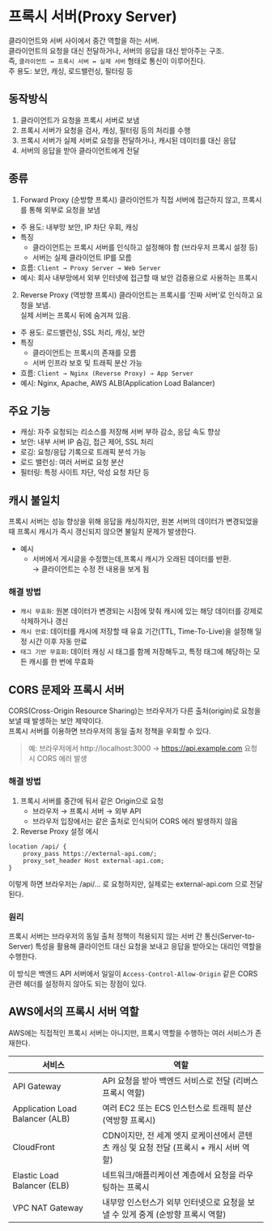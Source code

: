 # 프록시 서버(Proxy Server)

클라이언트와 서버 사이에서 중간 역할을 하는 서버.  
클라이언트의 요청을 대신 전달하거나, 서버의 응답을 대신 받아주는 구조.  
즉, `클라이언트 ↔ 프록시 서버 ↔ 실제 서버` 형태로 통신이 이루어진다.  
주 용도: 보안, 캐싱, 로드밸런싱, 필터링 등

## 동작방식
1. 클라이언트가 요청을 프록시 서버로 보냄
2. 프록시 서버가 요청을 검사, 캐싱, 필터링 등의 처리를 수행
3. 프록시 서버가 실제 서버로 요청을 전달하거나, 캐시된 데이터를 대신 응답
4. 서버의 응답을 받아 클라이언트에게 전달

## 종류
1. Forward Proxy (순방향 프록시)
클라이언트가 직접 서버에 접근하지 않고, 프록시를 통해 외부로 요청을 보냄
- 주 용도: 내부망 보안, IP 차단 우회, 캐싱
- 특징
   - 클라이언트는 프록시 서버를 인식하고 설정해야 함 (브라우저 프록시 설정 등)
   - 서버는 실제 클라이언트 IP를 모름
- 흐름: `Client → Proxy Server → Web Server`
- 예시: 회사 내부망에서 외부 인터넷에 접근할 때 보안 검증용으로 사용하는 프록시

2. Reverse Proxy (역방향 프록시)
클라이언트는 프록시를 ‘진짜 서버’로 인식하고 요청을 보냄.  
실제 서버는 프록시 뒤에 숨겨져 있음.
- 주 용도: 로드밸런싱, SSL 처리, 캐싱, 보안
- 특징
   - 클라이언트는 프록시의 존재를 모름
   - 서버 인프라 보호 및 트래픽 분산 가능
- 흐름: `Client → Nginx (Reverse Proxy) → App Server`
- 예시: Nginx, Apache, AWS ALB(Application Load Balancer)

## 주요 기능
- 캐싱: 자주 요청되는 리소스를 저장해 서버 부하 감소, 응답 속도 향상
- 보안: 내부 서버 IP 숨김, 접근 제어, SSL 처리
- 로깅: 요청/응답 기록으로 트래픽 분석 가능
- 로드 밸런싱: 여러 서버로 요청 분산
- 필터링: 특정 사이트 차단, 악성 요청 차단 등

## 캐시 불일치
프록시 서버는 성능 향상을 위해 응답을 캐싱하지만, 원본 서버의 데이터가 변경되었을 때 프록시 캐시가 즉시 갱신되지 않으면 불일치 문제가 발생한다.
- 예시
   - 서버에서 게시글을 수정했는데,프록시 캐시가 오래된 데이터를 반환.  
   &rarr; 클라이언트는 수정 전 내용을 보게 됨

### 해결 방법
- `캐시 무효화`: 원본 데이터가 변경되는 시점에 맞춰 캐시에 있는 해당 데이터를 강제로 삭제하거나 갱신
- `캐시 만료`: 데이터를 캐시에 저장할 때 유효 기간(TTL, Time-To-Live)을 설정해 일정 시간 이후 자동 만료
- `태그 기반 무효화`: 데이터 캐싱 시 태그를 함께 저장해두고, 특정 태그에 해당하는 모든 캐시를 한 번에 무효화

## CORS 문제와 프록시 서버
CORS(Cross-Origin Resource Sharing)는 브라우저가 다른 출처(origin)로 요청을 보낼 때 발생하는 보안 제약이다.  
프록시 서버를 이용하면 브라우저의 동일 출처 정책을 우회할 수 있다.
>예: 브라우저에서 http://localhost:3000 → https://api.example.com 요청 시
CORS 에러 발생
### 해결 방법
1. 프록시 서버를 중간에 둬서 같은 Origin으로 요청
   - 브라우저 &rarr; 프록시 서버 &rarr; 외부 API
   - 브라우저 입장에서는 같은 출처로 인식되어 CORS 에러 발생하지 않음
2. Reverse Proxy 설정 에시
```nginx
location /api/ {
    proxy_pass https://external-api.com/;
    proxy_set_header Host external-api.com;
}
```
이렇게 하면 브라우저는 /api/... 로 요청하지만, 실제로는 external-api.com 으로 전달된다.

### 원리
프록시 서버는 브라우저의 동일 출처 정책이 적용되지 않는 서버 간 통신(Server-to-Server) 특성을 활용해 클라이언트 대신 요청을 보내고 응답을 받아오는 대리인 역할을 수행한다.

이 방식은 백엔드 API 서버에서 일일이 `Access-Control-Allow-Origin` 같은 CORS 관련 헤더를 설정하지 않아도 되는 장점이 있다.

## AWS에서의 프록시 서버 역할
AWS에는 직접적인 프록시 서버는 아니지만, 프록시 역할을 수행하는 여러 서비스가 존재한다.

| 서비스 | 역할
--|--
| API Gateway | API 요청을 받아 백엔드 서비스로 전달 (리버스 프록시 역할)
| Application Load Balancer (ALB) | 여러 EC2 또는 ECS 인스턴스로 트래픽 분산 (역방향 프록시)
| CloudFront | CDN이지만, 전 세계 엣지 로케이션에서 콘텐츠 캐싱 및 요청 전달 (프록시 + 캐시 서버 역할)
| Elastic Load Balancer (ELB) | 네트워크/애플리케이션 계층에서 요청을 라우팅하는 프록시
| VPC NAT Gateway | 내부망 인스턴스가 외부 인터넷으로 요청을 보낼 수 있게 중계 (순방향 프록시 역할)
